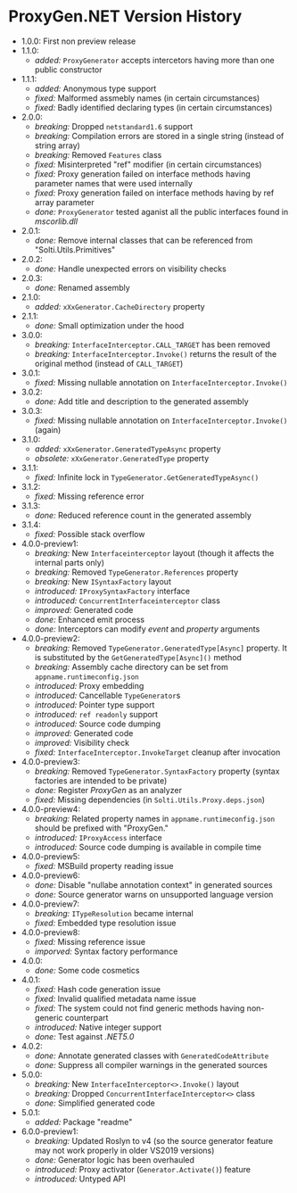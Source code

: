 # ProxyGen.NET Version History
- 1.0.0: First non preview release
- 1.1.0:
  - *added:* `ProxyGenerator` accepts intercetors having more than one public constructor
- 1.1.1:
  - *added:* Anonymous type support
  - *fixed:* Malformed assmebly names (in certain circumstances)
  - *fixed:* Badly identified declaring types (in certain circumstances)
- 2.0.0:
  - *breaking:* Dropped `netstandard1.6` support
  - *breaking:* Compilation errors are stored in a single string (instead of string array)
  - *breaking:* Removed `Features` class
  - *fixed:* Misinterpreted "ref" modifier (in certain circumstances)
  - *fixed:* Proxy generation failed on interface methods having parameter names that were used internally
  - *fixed:* Proxy generation failed on interface methods having by ref array parameter
  - *done:* `ProxyGenerator` tested aganist all the public interfaces found in *mscorlib.dll*
- 2.0.1:
  - *done:* Remove internal classes that can be referenced from "Solti.Utils.Primitives"
- 2.0.2:
  - *done:* Handle unexpected errors on visibility checks
- 2.0.3:
  - *done:* Renamed assembly
- 2.1.0:
  - *added:* `xXxGenerator.CacheDirectory` property
- 2.1.1:
  - *done:* Small optimization under the hood
- 3.0.0:
  - *breaking:* `InterfaceInterceptor.CALL_TARGET` has been removed
  - *breaking:* `InterfaceInterceptor.Invoke()` returns the result of the original method (instead of `CALL_TARGET`)
- 3.0.1:
  - *fixed:* Missing nullable annotation on `InterfaceInterceptor.Invoke()`
- 3.0.2:
  - *done:* Add title and description to the generated assembly
- 3.0.3:
  - *fixed:* Missing nullable annotation on `InterfaceInterceptor.Invoke()` (again)
- 3.1.0:
  - *added:* `xXxGenerator.GeneratedTypeAsync` property
  - *obsolete:* `xXxGenerator.GeneratedType` property
- 3.1.1:
  - *fixed:* Infinite lock in `TypeGenerator.GetGeneratedTypeAsync()`
- 3.1.2:
  - *fixed:* Missing reference error
- 3.1.3:
  - *done:* Reduced reference count in the generated assembly
- 3.1.4:
  - *fixed:* Possible stack overflow
- 4.0.0-preview1:
  - *breaking:* New `Interfaceinterceptor` layout (though it affects the internal parts only)
  - *breaking:* Removed `TypeGenerator.References` property
  - *breaking:* New `ISyntaxFactory` layout
  - *introduced:* `IProxySyntaxFactory` interface
  - *introduced:* `ConcurrentInterfaceinterceptor` class
  - *improved:* Generated code
  - *done:* Enhanced emit process
  - *done:* Interceptors can modify *event* and *property* arguments
- 4.0.0-preview2:
  - *breaking:* Removed `TypeGenerator.GeneratedType[Async]` property. It is substituted by the `GetGeneratedType[Async]()` method
  - *breaking:* Assembly cache directory can be set from `appname.runtimeconfig.json`
  - *introduced:* Proxy embedding
  - *introduced:* Cancellable `TypeGenerator`s
  - *introduced:* Pointer type support
  - *introduced:* `ref readonly` support
  - *introduced:* Source code dumping
  - *improved:* Generated code
  - *improved:* Visibility check
  - *fixed:* `InterfaceInterceptor.InvokeTarget` cleanup after invocation
- 4.0.0-preview3:
  - *breaking:* Removed `TypeGenerator.SyntaxFactory` property (syntax factories are intended to be private)
  - *done:* Register *ProxyGen* as an analyzer
  - *fixed:* Missing dependencies (in `Solti.Utils.Proxy.deps.json`)
- 4.0.0-preview4:
  - *breaking:* Related property names in `appname.runtimeconfig.json` should be prefixed with "ProxyGen."
  - *introduced:* `IProxyAccess` interface
  - *introduced:* Source code dumping is available in compile time
- 4.0.0-preview5:
  - *fixed:* MSBuild property reading issue
- 4.0.0-preview6:
  - *done:* Disable "nullabe annotation context" in generated sources
  - *done:* Source generator warns on unsupported language version
- 4.0.0-preview7:
  - *breaking:* `ITypeResolution` became internal
  - *fixed:* Embedded type resolution issue
- 4.0.0-preview8:
  - *fixed:* Missing reference issue
  - *imporved:* Syntax factory performance
- 4.0.0:
  - *done:* Some code cosmetics
- 4.0.1:
  - *fixed:* Hash code generation issue
  - *fixed:* Invalid qualified metadata name issue
  - *fixed:* The system could not find generic methods having non-generic counterpart
  - *introduced:* Native integer support
  - *done:* Test against *.NET5.0*
- 4.0.2:
  - *done:* Annotate generated classes with `GeneratedCodeAttribute`
  - *done:* Suppress all compiler warnings in the generated sources
- 5.0.0:
  - *breaking:* New `InterfaceInterceptor<>.Invoke()` layout
  - *breaking:* Dropped `ConcurrentInterfaceInterceptor<>` class
  - *done:* Simplified generated code
- 5.0.1:
  - *added:* Package "readme"
- 6.0.0-preview1:
  - *breaking:* Updated Roslyn to v4 (so the source generator feature may not work properly in older VS2019 versions)
  - *done:* Generator logic has been overhauled
  - *introduced:* Proxy activator (`Generator.Activate()`) feature
  - *introduced:* Untyped API